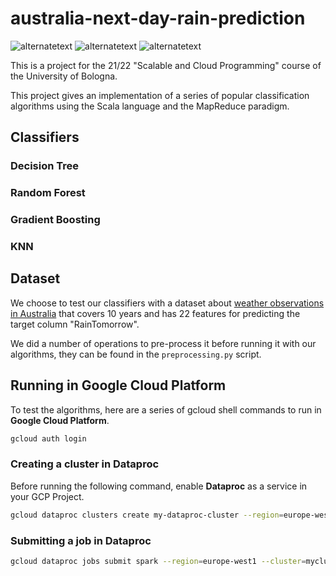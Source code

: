 # australia-next-day-rain-prediction
<p>
  <img src="https://img.shields.io/badge/Scala-3.2.1-red" alt="alternatetext">
  <img src="https://img.shields.io/badge/Spark-3.2.1-orange" alt="alternatetext">
  <img src="https://img.shields.io/badge/jdk-17.0.5-green" alt="alternatetext">
</p>

This is a project for the 21/22 "Scalable and Cloud Programming" course of the University of Bologna.

This project gives an implementation of a series of popular classification algorithms using the Scala language and the MapReduce paradigm.

## Classifiers
### Decision Tree

### Random Forest

### Gradient Boosting

### KNN

## Dataset
We choose to test our classifiers with a dataset about [weather observations in Australia](https://www.kaggle.com/datasets/jsphyg/weather-dataset-rattle-package) that covers 10 years and has 22 features for predicting the target column "RainTomorrow".

We did a number of operations to pre-process it before running it with our algorithms, they can be found in the `preprocessing.py` script.
## Running in Google Cloud Platform
To test the algorithms, here are a series of gcloud shell commands to run in **Google Cloud Platform**.
```bash
gcloud auth login
```

### Creating a cluster in Dataproc
Before running the following command, enable **Dataproc** as a service in your GCP Project.
```bash
gcloud dataproc clusters create my-dataproc-cluster --region=europe-west1  --num-workers=2 --worker-machine-type=n1-standard-2 --image-version=2.1-debian11
```

### Submitting a job in Dataproc
```bash
gcloud dataproc jobs submit spark --region=europe-west1 --cluster=mycluster --class=it.unibo.andrp.Main --jars=gs://bucket-weather-australian/australia-next-day-rain-prediction_3-0.1.0-SNAPSHOT.jar
```


